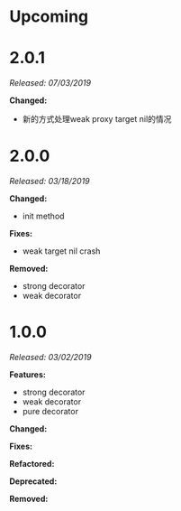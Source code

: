# Upcoming

# 2.0.1

*Released: 07/03/2019*

**Changed:**

* 新的方式处理weak proxy target nil的情况


# 2.0.0

*Released: 03/18/2019*

**Changed:**

* init method

**Fixes:**

* weak target nil crash

**Removed:**

* strong decorator
* weak decorator


# 1.0.0

*Released: 03/02/2019*

**Features:**

* strong decorator
* weak decorator
* pure decorator

**Changed:**

**Fixes:**

**Refactored:**

**Deprecated:**

**Removed:**
